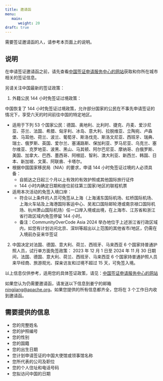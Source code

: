```yaml
---
title: 邀请函
menu:
   main:
      weight: 20
draft: true        
---
```


需要签证邀请函的人，请参考本页面上的说明。

## 说明

在申请签证邀请函之前，请先查看[中国签证申请服务中心的网站](https://www.visaforchina.cn/globle/)获取和你所在城市相关的签证信息。

另请关注中国最新的签证政策：

1. 外籍公民 144 小时免签证过境政策：

中国恢复了 144 小时免签证过境政策，允许部分国家的公民在不事先申请签证的情况下，享受六天的时间前往中国的特定地区。

- 适用于下列 53 个国家公民：德国、奥地利、比利时、捷克、丹麦、爱沙尼亚、芬兰、法国、希腊、匈牙利、冰岛、意大利、拉脱维亚、立陶宛、卢森堡、马耳他、荷兰、波兰、葡萄牙、斯洛伐克、斯洛文尼亚、西班牙、瑞典、瑞士、俄罗斯、英国、爱尔兰、塞浦路斯、保加利亚、罗马尼亚、乌克兰、塞尔维亚、克罗地亚、波黑、黑山、马其顿、阿尔巴尼亚、摩纳哥、白俄罗斯、美国、加拿大、巴西、墨西哥、阿根廷、智利、澳大利亚、新西兰、韩国、日本、新加坡、文莱、阿联酋、卡塔尔。
- 根据中国国家移民局（NIA）的要求，申请 144 小时免签证过境的人必须具备：
  - 自抵达之日起三个月以上有效的有效护照或其他国际旅行证件
  - 144 小时内确定日期和座位前往第三国家/地区的联程机票
- 适用本次活动的免签入境口岸：
  - 符合以上条件的人员可免签从上海（上海浦东国际机场、虹桥国际机场、上海火车站及上海港国际客运中心、吴淞口国际邮轮港或南京禄口国际机场、杭州萧山国际机场）任一口岸入境或出境，在上海市、江苏省和浙江省行政区域内免签停留 144 小时。
  - 备注：CommunityOverCode Asia 2024 举办地位于上述浙江省行政区域内，如您有计划访问北京、深圳等超出以上范围的其他省市/地区，仍需在入境前办妥来华签证

2. 中国决定对法国、德国、意大利、荷兰、西班牙、马来西亚 6 个国家持普通护照人员，试行单方面免签政策：
2023 年 12 月 1 日至 2024 年 11 月 30 日期间，法国、德国、意大利、荷兰、西班牙、马来西亚 6 个国家持普通护照人员来华经商、旅游观光、探亲访友和过境不超过 15 天，可免签入境。

以上信息仅供参考，适用您的具体签证政策，请见：[中国签证申请服务中心的网站](https://www.visaforchina.cn/globle/)

如果您认为仍需要邀请函，请发送以下信息到姜宁的邮箱 <ningjiang@apache.org>。如果您提供的所有信息都齐全，您将在 3 个工作日内收到邀请函。

## 需要提供的信息

- 您的完整姓名
- 您的护照编号
- 您的性别
- 您的国籍
- 您的出生日期
- 您计划申请签证的中国大使馆或领事馆名称
- 您所代表的公司及职位
- 您的个人住址和电话号码
- 您拟访问中国的日期